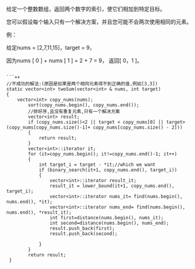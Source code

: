 
给定一个整数数组，返回两个数字的索引，使它们相加到特定目标。

您可以假设每个输入只有一个解决方案，并且您可能不会两次使用相同的元素。

例：

给定nums = [2,7,11,15]，target = 9，

因为nums [ 0 ] + nums [ 1 ] = 2 + 7 = 9，
返回[ 0，1 ]。
```  

```++  
//不成功的解法:(原因是如果是两个相同元素得不到正确的值,例如[3,3])
static vector<int> twoSum(vector<int> & nums, int target)
{
    vector<int> copy_nums(nums);
		sort(copy_nums.begin(), copy_nums.end());
		//排好序,且没有重复元素,只有一个解决方案
		vector<int> result;
		if (copy_nums.size()<2 || target < copy_nums[0] || target>(copy_nums[copy_nums.size()-1]+ copy_nums[copy_nums.size() - 2]))
		{
			return result;
		}
		vector<int>::iterator it;
		for (it=copy_nums.begin(); it!=copy_nums.end()-1; it++)
		{
			int target_i = target - *it;//which we want
			if (binary_search(it+1, copy_nums.end(), target_i))
			{
				vector<int>::iterator result_it;
				result_it = lower_bound(it+1, copy_nums.end(), target_i);
				vector<int>::iterator nums_it= find(nums.begin(), nums.end(), *it);
				vector<int>::iterator nums_end= find(nums.begin(), nums.end(), *result_it);
				int first=distance(nums.begin(), nums_it);
				int second=distance(nums.begin(), nums_end);
				result.push_back(first);
				result.push_back(second);
				
			}
		}
		return result;
 }
```
